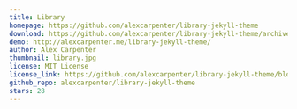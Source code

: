 ```yaml
---
title: Library
homepage: https://github.com/alexcarpenter/library-jekyll-theme
download: https://github.com/alexcarpenter/library-jekyll-theme/archive/gh-pages.zip
demo: http://alexcarpenter.me/library-jekyll-theme/
author: Alex Carpenter
thumbnail: library.jpg
license: MIT License
license_link: https://github.com/alexcarpenter/library-jekyll-theme/blob/gh-pages/LICENSE
github_repo: alexcarpenter/library-jekyll-theme
stars: 28
---
```


